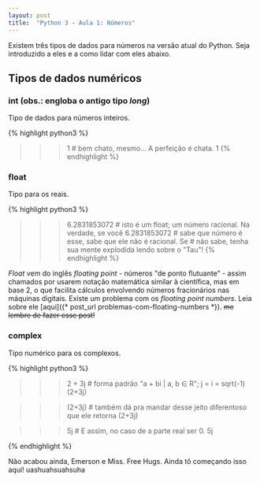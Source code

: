```yaml
---
layout: post
title:  "Python 3 - Aula 1: Números" 
---
```


Existem três tipos de dados para números na versão atual do Python. Seja introduzido a eles e a como lidar com eles abaixo.


## Tipos de dados numéricos


### int (obs.: engloba o antigo tipo *long*)

Tipo de dados para números inteiros.

{% highlight python3 %}
>>> 1              # bem chato, mesmo... A perfeição é chata.
1
{% endhighlight %}


### float

Tipo para os reais. 

{% highlight python3 %}
>>> 6.2831853072   # isto é um float; um número racional. Na verdade, se você
6.2831853072       # sabe que número é esse, sabe que ele não é racional. Se
                   # não sabe, tenha sua mente explodida lendo sobre o "Tau"!
{% endhighlight %}

*Float* vem do inglês *floating point* - números "de ponto flutuante" - assim chamados por usarem notação matemática similar à científica, mas em base 2, o que facilita cálculos envolvendo números fracionários nas máquinas digitais. Existe um problema com os *floating point numbers*. Leia sobre ele [aqui]({* post_url problemas-com-floating-numbers *}). ~~me lembre de fazer esse post!~~


### complex

Tipo numérico para os complexos.

{% highlight python3 %}
>>> 2 + 3j  # forma padrão "a + bi | a, b ∈ R"; j = i = sqrt(-1)
(2+3j)

>>> (2+3j)  # também dá pra mandar desse jeito diferentoso que ele retorna
(2+3j)

>>> 5j      # E assim, no caso de a parte real ser 0.
5j

>>> 
{% endhighlight %}


Não acabou ainda, Emerson e Miss. Free Hugs. Ainda tô começando isso aqui! uashuahsuahsuha
